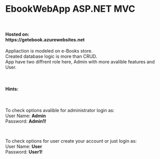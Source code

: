 # EbookWebApp ASP.NET MVC <br /><br />

<h4>Hosted on:<br />
https://getebook.azurewebsites.net</h4>

Appliaction is modeled on e-Books store.<br />
Created database logic is more than CRUD.<br />
App have two diffrent role here, Admin with more avalible features and User.

<br />

<h4>Hints:</h4><br />

To check options avalible for administrator login as:<br />
User Name:  **Admin**<br />
Password:   **Admin1!**<br />

<br />

To check options for user create your account or just login as:<br />
User Name:  **User**<br />
Password:   **User1!**<br />
